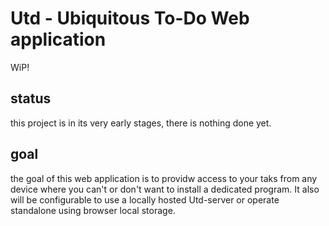 # Utd - Ubiquitous To-Do Web application
WiP!

## status 
this project is in its very early stages, there is nothing done yet.

## goal
the goal of this web application is to providw access to your taks from any device where you can't or don't want to install a dedicated program. It also will be configurable to use a locally hosted Utd-server or operate standalone using browser local storage.
